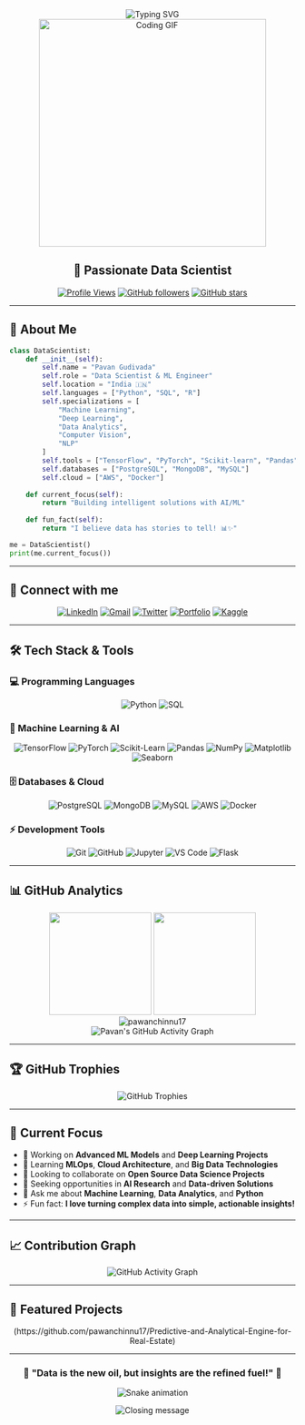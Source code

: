 <div align="center">
  <img src="https://readme-typing-svg.herokuapp.com?font=Fira+Code&size=30&duration=3000&pause=1000&color=00F7FF&center=true&vCenter=true&width=600&height=100&lines=Hi+%F0%9F%91%8B%2C+I'm+Pavan+Gudivada;Data+Scientist+%7C+ML+Engineer;Turning+Data+into+Insights+%F0%9F%93%8A;AI+%26+Analytics+Enthusiast+%F0%9F%A4%96" alt="Typing SVG" />
</div>

<div align="center">
  <img src="https://github.com/pawanchinnu17/pawanchinnu17/blob/main/assets/coding.gif" width="400" alt="Coding GIF"/>
</div>

<h2 align="center">🚀 Passionate Data Scientist</h2>

<div align="center">
  
  [![Profile Views](https://komarev.com/ghpvc/?username=pawanchinnu17&color=blueviolet&style=flat&label=Profile+Views)](https://github.com/pawanchinnu17)
  [![GitHub followers](https://img.shields.io/github/followers/pawanchinnu17?label=Follow&style=social)](https://github.com/pawanchinnu17)
  [![GitHub stars](https://img.shields.io/github/stars/pawanchinnu17?label=Stars&style=social)](https://github.com/pawanchinnu17)
  
</div>

---

## 🎯 About Me

```python
class DataScientist:
    def __init__(self):
        self.name = "Pavan Gudivada"
        self.role = "Data Scientist & ML Engineer"
        self.location = "India 🇮🇳"
        self.languages = ["Python", "SQL", "R"]
        self.specializations = [
            "Machine Learning",
            "Deep Learning", 
            "Data Analytics",
            "Computer Vision",
            "NLP"
        ]
        self.tools = ["TensorFlow", "PyTorch", "Scikit-learn", "Pandas"]
        self.databases = ["PostgreSQL", "MongoDB", "MySQL"]
        self.cloud = ["AWS", "Docker"]
        
    def current_focus(self):
        return "Building intelligent solutions with AI/ML"
        
    def fun_fact(self):
        return "I believe data has stories to tell! 📊✨"

me = DataScientist()
print(me.current_focus())
```

---

## 🤝 Connect with me

<div align="center">
  
  [![LinkedIn](https://img.shields.io/badge/LinkedIn-0077B5?style=for-the-badge&logo=linkedin&logoColor=white)](https://www.linkedin.com/in/pavan-gudivada)
  [![Gmail](https://img.shields.io/badge/Gmail-D14836?style=for-the-badge&logo=gmail&logoColor=white)](mailto:pavangudivada@gmail.com)
  [![Twitter](https://img.shields.io/badge/Twitter-1DA1F2?style=for-the-badge&logo=twitter&logoColor=white)](https://twitter.com/pawangudivada)
  [![Portfolio](https://img.shields.io/badge/Portfolio-FF5722?style=for-the-badge&logo=google-chrome&logoColor=white)](https://pawangudivada.dev)
  [![Kaggle](https://img.shields.io/badge/Kaggle-20BEFF?style=for-the-badge&logo=Kaggle&logoColor=white)](https://kaggle.com/pawangudivada)
  
</div>

---

## 🛠️ Tech Stack & Tools

### 💻 Programming Languages
<div align="center">
  
  ![Python](https://img.shields.io/badge/Python-3776AB?style=for-the-badge&logo=python&logoColor=white)
  ![SQL](https://img.shields.io/badge/SQL-336791?style=for-the-badge&logo=postgresql&logoColor=white)
  
</div>

### 🤖 Machine Learning & AI
<div align="center">
  
  ![TensorFlow](https://img.shields.io/badge/TensorFlow-FF6F00?style=for-the-badge&logo=tensorflow&logoColor=white)
  ![PyTorch](https://img.shields.io/badge/PyTorch-EE4C2C?style=for-the-badge&logo=pytorch&logoColor=white)
  ![Scikit-Learn](https://img.shields.io/badge/scikit--learn-F7931E?style=for-the-badge&logo=scikit-learn&logoColor=white)
  ![Pandas](https://img.shields.io/badge/Pandas-150458?style=for-the-badge&logo=pandas&logoColor=white)
  ![NumPy](https://img.shields.io/badge/NumPy-013243?style=for-the-badge&logo=numpy&logoColor=white)
  ![Matplotlib](https://img.shields.io/badge/Matplotlib-239120?style=for-the-badge&logo=plotly&logoColor=white)
  ![Seaborn](https://img.shields.io/badge/Seaborn-3776AB?style=for-the-badge&logo=python&logoColor=white)
  
</div>

### 🗄️ Databases & Cloud
<div align="center">
  
  ![PostgreSQL](https://img.shields.io/badge/PostgreSQL-336791?style=for-the-badge&logo=postgresql&logoColor=white)
  ![MongoDB](https://img.shields.io/badge/MongoDB-47A248?style=for-the-badge&logo=mongodb&logoColor=white)
  ![MySQL](https://img.shields.io/badge/MySQL-4479A1?style=for-the-badge&logo=mysql&logoColor=white)
  ![AWS](https://img.shields.io/badge/AWS-232F3E?style=for-the-badge&logo=amazon-aws&logoColor=white)
  ![Docker](https://img.shields.io/badge/Docker-2496ED?style=for-the-badge&logo=docker&logoColor=white)
  
</div>

### ⚡ Development Tools
<div align="center">
  
  ![Git](https://img.shields.io/badge/Git-F05032?style=for-the-badge&logo=git&logoColor=white)
  ![GitHub](https://img.shields.io/badge/GitHub-181717?style=for-the-badge&logo=github&logoColor=white)
  ![Jupyter](https://img.shields.io/badge/Jupyter-F37626?style=for-the-badge&logo=jupyter&logoColor=white)
  ![VS Code](https://img.shields.io/badge/VS_Code-007ACC?style=for-the-badge&logo=visual-studio-code&logoColor=white)
  ![Flask](https://img.shields.io/badge/Flask-000000?style=for-the-badge&logo=flask&logoColor=white)
  
</div>

---

## 📊 GitHub Analytics

<div align="center">
  <img height="180em" src="https://github-readme-stats.vercel.app/api?username=pawanchinnu17&show_icons=true&theme=react&include_all_commits=true&count_private=true&hide_border=true"/>
  <img height="180em" src="https://github-readme-stats.vercel.app/api/top-langs/?username=pawanchinnu17&layout=compact&langs_count=8&theme=react&hide_border=true"/>
</div>

<div align="center">
  <img src="https://github-readme-streak-stats.herokuapp.com/?user=pawanchinnu17&theme=react&hide_border=true" alt="pawanchinnu17" />
</div>

<div align="center">
  <img src="https://github-readme-activity-graph.vercel.app/graph?username=pawanchinnu17&theme=react-dark&hide_border=true&area=true" alt="Pavan's GitHub Activity Graph"/>
</div>

---

## 🏆 GitHub Trophies

<div align="center">
  <img src="https://github-profile-trophy.vercel.app/?username=pawanchinnu17&theme=darkhub&no-frame=true&margin-w=15&margin-h=15&column=7" alt="GitHub Trophies"/>
</div>

---

## 🎯 Current Focus

- 🔭 Working on **Advanced ML Models** and **Deep Learning Projects**
- 🌱 Learning **MLOps**, **Cloud Architecture**, and **Big Data Technologies**
- 👯 Looking to collaborate on **Open Source Data Science Projects**
- 🤔 Seeking opportunities in **AI Research** and **Data-driven Solutions**
- 💬 Ask me about **Machine Learning**, **Data Analytics**, and **Python**
- ⚡ Fun fact: **I love turning complex data into simple, actionable insights!**

---

## 📈 Contribution Graph

<div align="center">
  <img src="https://github-readme-activity-graph.vercel.app/graph?username=pawanchinnu17&bg_color=0d1117&color=5bcdec&line=5bcdec&point=ffffff&area=true&hide_border=true" alt="GitHub Activity Graph" />
</div>

---

## 💼 Featured Projects

<div align="center">
  (https://github.com/pawanchinnu17/Predictive-and-Analytical-Engine-for-Real-Estate)
  
</div>

---

<div align="center">
  
  ### 🌟 "Data is the new oil, but insights are the refined fuel!" 🌟
  
  ![Snake animation](https://github.com/pawanchinnu17/pawanchinnu17/blob/output/github-contribution-grid-snake.svg)
  
  <img src="https://readme-typing-svg.herokuapp.com?font=Fira+Code&size=18&duration=3000&pause=1000&color=00F7FF&center=true&vCenter=true&width=600&lines=Thanks+for+visiting+my+profile!+%F0%9F%98%84;Let's+connect+and+build+something+amazing!+%F0%9F%9A%80;Happy+Coding!+%F0%9F%92%BB%E2%9C%A8" alt="Closing message" />
  
</div>

